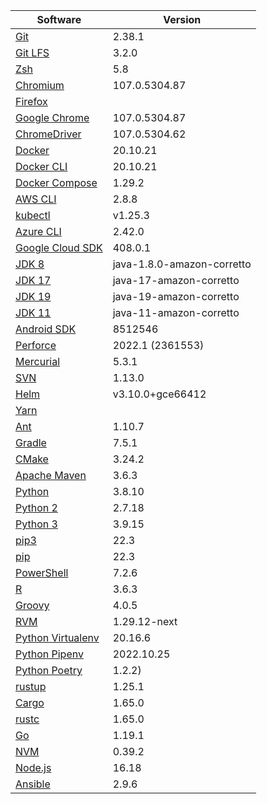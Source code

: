 [//]: # (title: Preinstalled Software on TeamCity Cloud Ubuntu Agents)
[//]: # (auxiliary-id: Preinstalled Software on TeamCity Cloud Ubuntu Agents)

<chunk id="ubuntu-jb-agents">

|Software|Version|
|---|---|
|[Git](https://git-scm.com/)|2.38.1|
|[Git LFS](https://git-lfs.github.com/)|3.2.0|
|[Zsh](https://www.zsh.org/)|5.8|
|[Chromium](https://www.chromium.org/)|107.0.5304.87|
|[Firefox](https://www.mozilla.org/en-US/firefox/)||
|[Google Chrome](https://www.google.com/chrome/)|107.0.5304.87|
|[ChromeDriver](https://chromedriver.chromium.org/)|107.0.5304.62|
|[Docker](https://www.docker.com/)|20.10.21|
|[Docker CLI](https://docs.docker.com/engine/reference/commandline/cli/)|20.10.21|
|[Docker Compose](https://docs.docker.com/compose/)|1.29.2|
|[AWS CLI](https://aws.amazon.com/cli/)|2.8.8|
|[kubectl](https://kubernetes.io/docs/tasks/tools/#kubectl)|v1.25.3|
|[Azure CLI](https://docs.microsoft.com/en-us/cli/azure/)|2.42.0|
|[Google Cloud SDK](https://cloud.google.com/sdk)|408.0.1|
|[JDK 8](https://docs.aws.amazon.com/corretto/latest/corretto-8-ug/downloads-list.html)|java-1.8.0-amazon-corretto|
|[JDK 17](https://docs.aws.amazon.com/corretto/latest/corretto-17-ug/downloads-list.html)|java-17-amazon-corretto|
|[JDK 19](https://docs.aws.amazon.com/corretto/latest/corretto-19-ug/downloads-list.html)|java-19-amazon-corretto|
|[JDK 11](https://docs.aws.amazon.com/corretto/latest/corretto-11-ug/downloads-list.html)|java-11-amazon-corretto|
|[Android SDK](https://developer.android.com/studio/command-line)|8512546|
|[Perforce](https://www.perforce.com/)|2022.1 (2361553)|
|[Mercurial](https://www.mercurial-scm.org/)|5.3.1|
|[SVN](https://subversion.apache.org/)|1.13.0|
|[Helm](https://helm.sh/)|v3.10.0+gce66412|
|[Yarn](https://yarnpkg.com/)||
|[Ant](https://ant.apache.org/)|1.10.7|
|[Gradle](https://gradle.org/)|7.5.1|
|[CMake](https://cmake.org/)|3.24.2|
|[Apache Maven](https://maven.apache.org/)|3.6.3|
|[Python](https://www.python.org/)|3.8.10|
|[Python 2](https://www.python.org/downloads/)|2.7.18|
|[Python 3](https://www.python.org/downloads/)|3.9.15|
|[pip3](https://pip.pypa.io/en/stable/)|22.3|
|[pip](https://pip.pypa.io/en/stable/)|22.3|
|[PowerShell](https://docs.microsoft.com/en-us/powershell/)|7.2.6|
|[R](https://www.r-project.org/)|3.6.3|
|[Groovy](https://groovy-lang.org/)|4.0.5|
|[RVM](https://rvm.io/)|1.29.12-next|
|[Python Virtualenv](https://virtualenv.pypa.io/en/latest/)|20.16.6|
|[Python Pipenv](https://pipenv.pypa.io/en/latest/)|2022.10.25|
|[Python Poetry](https://python-poetry.org/)|1.2.2)|
|[rustup](https://rustup.rs/)|1.25.1|
|[Cargo](https://doc.rust-lang.org/cargo/)|1.65.0|
|[rustc](https://doc.rust-lang.org/rustc/what-is-rustc.html)|1.65.0|
|[Go](https://golang.org/)|1.19.1|
|[NVM](https://github.com/nvm-sh/nvm)|0.39.2|
|[Node.js](https://nodejs.org/en/)|16.18|
|[Ansible](https://www.ansible.com/)|2.9.6|

</chunk> 
